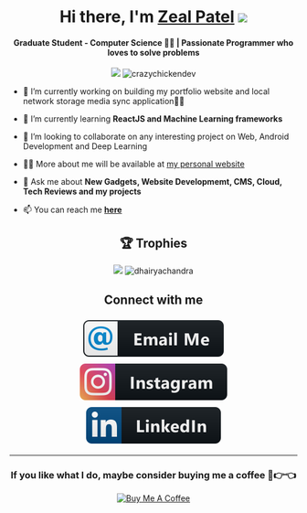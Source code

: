 
<div align="center">
   <h1>Hi there, I'm <a href="https://zealpatel.ga/">Zeal Patel</a> <img src="https://media.giphy.com/media/hvRJCLFzcasrR4ia7z/giphy.gif" width="25px"> </h1>
</div>
<h4 align="center"> Graduate Student - Computer Science 🧑‍💻 | Passionate Programmer who loves to solve problems </h4>
<p align="center"> <img src="https://komarev.com/ghpvc/?username=zealpatel1990&logoColor=white" /> 
 <img
src="https://img.shields.io/github/followers/zealpatel1990?style=social" alt="crazychickendev" />  

</a>
</p>


- 🔭 I’m currently working on building my portfolio website and local network storage media sync application🧑‍💻 

- 🌱 I’m currently learning **ReactJS and Machine Learning frameworks**

- 👯 I’m looking to collaborate on any interesting project on Web, Android Development and Deep Learning

- 👨‍💻 More about me will be available at
  [my personal website](https://zealpatel.ga)

- 💬 Ask me about **New Gadgets, Website Developmemt, CMS, Cloud,
  Tech Reviews and my projects**

- 📫 You can reach me **[here](mailto:zealpatel1990+github@gmail.com)**


<h2 align="center">🏆 Trophies</h2></a>
<p align="center">   
   <img src="https://github-profile-trophy.vercel.app/?username=zealpatel1990&column=4&margin-w=10&margin-h=10"/> 
    <img src="https://github-readme-stats.vercel.app/api/top-langs/?username=zealpatel1990&langs_count=4" alt="dhairyachandra"/> 
   

</p>

<div align="center">
   <h2> Connect with me </h2>
</div>


<p align="center">
 
  <a href="mailto:zealpatel1990+github@gmail.com">
    <img src="svg/social/email_me.svg" alt="email_me" style="vertical-align:top; margin:6px 4px">
  </a>  

  <a href="https://instagram.com/___zeal____">
    <img src="svg/social/instagram.svg" alt="instagram" style="vertical-align:top; margin:6px 4px">
  </a>  

  <a href="https://www.linkedin.com/in/zeal-patel/">
    <img src="svg/social/linkedin.svg" alt="linkedin" style="vertical-align:top; margin:6px 4px">
  </a>  

<!--  <a href="https://www.snapchat.com/add/">
    <img src="svg/social/snapchat.svg" alt="snapchat" style="vertical-align:top; margin:6px 4px">
  </a>  
<a href="https://twitter.com/">
    <img src="svg/social/twitter.svg" alt="twitter" style="vertical-align:top; margin:6px 4px">
  </a>   
   <a href="https://www.youtube.com/channel/view_as=subscriber">
    <img src="svg/streaming/youtube.svg" alt="youtube" style="vertical-align:top; margin:6px 4px">
  </a>  -->

</p>
<hr>

<div align="center">

<h3>If you like what I do, maybe consider buying me a coffee 🥺👉👈</h3>

<a href="paypal.me/zealp" target="_blank"><img src="https://cdn.buymeacoffee.com/buttons/v2/default-yellow.png" alt="Buy Me A Coffee" width="150" ></a>
</div>
